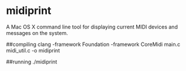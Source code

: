 # midiprint
A Mac OS X command line tool for displaying current MIDI devices and messages on the system.

##compiling
clang -framework Foundation -framework CoreMidi main.c midi_util.c -o midiprint

##running
./midiprint


